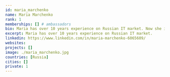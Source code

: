 ```yaml
---
id: maria_marchenko
name: Maria Marchenko
rank: 1
memberships: [] # ambassadors
bio: Maria has over 10 years experience on Russian IT market. Now she is the Founder & CEO of Data Frame (www.data-frame.ru). She holds an MBA in Finance from California State University, East Bay, USA and degree in Economics from Moscow StateUniversity of Economics, Statistic and Computer Technologies. Prior to founding Data Frame, Maria spent five years as a Vice President for Business Development working in DataSpace — the leading data center colocation operator where she managed to sign service contracts with number of domestic and international companies, including leading Russian banks and closed the most important and significant deal with Moscow Exchange. From 2004 to 2010, Maria served as Leasing Account Director at Cisco Capital, the leading vendor finance company owned by Cisco Systems, Inc. She was awarded Best Deal Achiever FY’06 and Sales Achiever Award FY ’08. Ambassador fell in love with Threefold I believe in the ThreeFold Foundation since it provides the innovative solutions to the revolutionary crypto currency technology. It solves challenges of complexity, costs and energy usage.
excerpt: Maria has over 10 years experience on Russian IT market.
linkedin: https://www.linkedin.com/in/maria-marchenko-6065609/
websites: 
projects: []
image: ./maria_marchenko.jpg
countries: [Russia]
cities: []
private: 1
---
```

